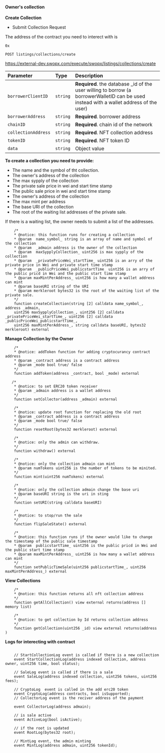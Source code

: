#### Owner's collection

__Create Collection__ 

* Submit Collection Request

The address of the contract you need to interect with is

```
0x
```


```API
POST listings/collections/create
```


https://external-dev.swopx.com/execute/swopx/listings/collections/create

| Parameter | Type     | Description                |
| :-------- | :------- | :------------------------- |
| `borrowerClientID` | `string` | **Required**. the database _id of the user willing to borrow (a borrowerWalletID can be used instead with a wallet address of the user) |
| `borrowerAddress` | `string` | **Required**. borrower address |
| `chainID` | `string` | **Required**. chain id of the network |
| `collectionAddress` | `string` | **Required**. NFT collection address |
| `tokenID` | `string` | **Required**. NFT token ID |
| `data` | `string` |  Object value |





__To create a collection you need to provide:__

* The name and the symbol of tht collection.
* The owner's address of the collection 
* The max sypply of the collection 
* The private sale price in wei and start time stamp
* The public sale price in wei and start time stamp
* The owner's address of the collection 
* The max mint per address
* The base URI of the collection
* The root of the waiting list addresses of the private sale.


If there is a waiting list, the owner needs to submit a list of the addresses. 


```
    /*
    * @notice: this function runs for creating a collection
    * @param  name_symbol_ string is an array of name and symbol of the collection
    * @param  _admain address is the owner of the collection
    * @param  maxSypplyCollection_ uint256 is max sypply of the collection
    * @param  _privatePriceWei_startTime_ uint256 is an arry of the private price in Wei and private start time stamp 
    * @param  _publicPriceWei_publicstartTime_ uint256 is an arry of the public pricd in Wei and the public start time stamp 
    * @param maxMintPerAddress_ uint256 is how many a wallet address can mint 
    * @param baseURI string of the URI
    * @param merkleroot bytes32 is the root of the waiting list of the private sale.
    */
    function createCollection(string [2] calldata name_symbol_, address _admain, 
    uint256 maxSypplyCollection_, uint256 [2] calldata _privatePriceWei_startTime_, uint256 [2] calldata _publicPriceWei_publicstartTime_, 
    uint256 maxMintPerAddress_, string calldata baseURI, bytes32 merkleroot) external
```

__Manage Collection by the Owner__

```
    /*
    * @notice: addToken function for adding cryptocurancy contract address 
    * @param _contract address is a contract address  
    * @param _mode bool true/ false 
    */
    function addToken(address _contract, bool _mode) external 

   /*
    * @notice: to set ERC20 token receiver
    * @param _admain address is a wallet address  
    */
    function setCollector(address _admain) external 

    /*
    * @notice: update root function for replacing the old root 
    * @param _contract address is a contract address  
    * @param _mode bool true/ false 
    */
    function resetRoot(bytes32 merkleroot) external 

    /*
    * @notice: only the admin can withdraw.
    */
    function withdraw() external

    /*
    * @notice: only the collection admain can mint 
    * @param numTokens uint256 is the number of tokens to be minited.
    */
    function mint(uint256 numTokens) external

    /*
    * @notice: only the collection admain change the base uri 
    * @param baseURI string is the uri in sting
    */
    function setURI(string calldata baseURI)

    /*
    * @notice: to stop/run the sale 
    */
    function flipSaleState() external

    /*
    * @notice: this function runs if the owner would like to change the timestamp of the public sale timestamp
    * @param  publicstartTime_ uint256 is the public pricd in Wei and the public start time stamp 
    * @param maxMintPerAddress_ uint256 is how many a wallet address can mint 
    */
    function setPublicTimeSale(uint256 publicstartTime_, uint256 maxMintPerAddress_) external

```

__View Collections__

```
    /*
    * @notice: this function returns all nft collection address
    */
    function getAllCollection() view external returns(address [] memory list)

    /*
    * @notice: to get collection by Id returns collection address
    */
    function getCollection(uint256 _id) view external returns(address )

```

__Logs for interecting with contract__

```

    // StartCollectionLog event is called if there is a new collection
    event StartCollectionLog(address indexed collection, address owner, uint256 time, bool status);

    // SaleLog event is called if there is a sale
    event SaleLog(address indexed collection, uint256 tokens, uint256 fees);

    // CryptoLog  event is called in the add erc20 token 
    event CryptoLog(address contracts, bool isSupported);
    // CollectorLog event is the reciver address of the payment 

    event CollectorLog(address admain);

    // is sale active
    event ActiveLog(bool isActive);

    // if the root is updated
    event RootLog(bytes32 root);

    // MintLog event, the admin minting  
    event MintLog(address admain, uint256 tokenId);
    

```